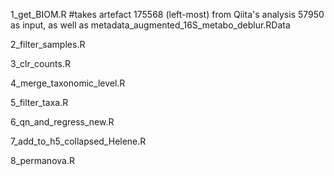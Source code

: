 1_get_BIOM.R #takes artefact 175568 (left-most) from Qiita's analysis 57950 as input, as well as metadata_augmented_16S_metabo_deblur.RData

2_filter_samples.R

3_clr_counts.R

4_merge_taxonomic_level.R

5_filter_taxa.R

6_qn_and_regress_new.R

7_add_to_h5_collapsed_Helene.R

8_permanova.R
